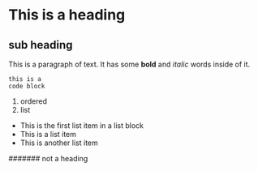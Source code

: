 

# This is a heading

## sub heading

This is a paragraph of text. It has some **bold** and *italic* words inside of it.

```
this is a
code block
```

1. ordered
2. list

* This is the first list item in a list block
* This is a list item
* This is another list item

####### not a heading
